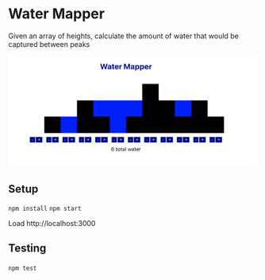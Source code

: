 # Water Mapper

Given an array of heights, calculate the amount of water that would be captured between peaks

![Screenshot](https://raw.githubusercontent.com/jgolden/water-mapper/main/screenshots/screenshot.png)


## Setup

`npm install`
`npm start`

Load http://localhost:3000

## Testing

`npm test`
